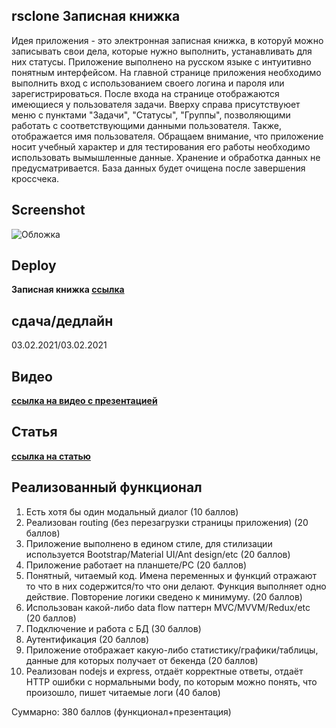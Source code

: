 ## rsclone Записная книжка

Идея приложения - это электронная записная книжка, в которуй можно записывать свои дела, которые нужно выполнить, устанавливать для них статусы.
Приложение выполнено на русском языке с интуитивно понятным интерфейсом.
На главной странице приложения необходимо выполнить вход с использованием своего логина и пароля или зарегистрироваться.
После входа на странице отображаются имеющиеся у пользователя задачи.
Вверху справа присутствуюет меню с пунктами "Задачи", "Статусы", "Группы", позволяющими работать с соответствующими данными пользователя. Также, отображается имя пользователя.
Обращаем внимание, что приложение носит учебный характер и для тестирования его работы необходимо использовать вымышленные данные. Хранение и обработка данных не предусматривается. База данных будет очищена после завершения кроссчека.  

## Screenshot

![Обложка](https://user-images.githubusercontent.com/69853892/106922390-14c3fb00-671e-11eb-8d11-68c88e3a21a8.png)

## Deploy

**Записная книжка [ссылка](http://u91997.na4u.ru/)** 

## сдача/дедлайн

03.02.2021/03.02.2021

## Видео

**[ссылка на видео с презентацией](https://youtu.be/8Y5bB-UE5Lw)**

## Статья

**[ссылка на статью](https://marinatwice82.medium.com)**

## Реализованный функционал

1. Есть хотя бы один модальный диалог (10 баллов)
2. Реализован routing (без перезагрузки страницы приложения) (20 баллов)
3. Приложение выполнено в едином стиле, для стилизации используется Bootstrap/Material UI/Ant design/etc (20 баллов)
4. Приложение работает на планшете/PC (20 баллов)
5. Понятный, читаемый код. Имена переменных и функций отражают то что в них содержится/то что они делают. Функция выполняет одно действие. Повторение логики сведено к минимуму. (20 баллов)
6. Использован какой-либо data flow паттерн MVC/MVVM/Redux/etc (20 баллов)
7. Подключение и работа с БД (30 баллов)
8. Аутентификация (20 баллов)
9. Приложение отображает какую-либо статистику/графики/таблицы, данные для которых получает от бекенда (20 баллов)
10. Реализован nodejs и express, отдаёт корректные ответы, отдаёт HTTP ошибки с нормальными body, по которым можно понять, что произошло, пишет читаемые логи (40 балов)

Суммарно: 380 баллов (функционал+презентация)
